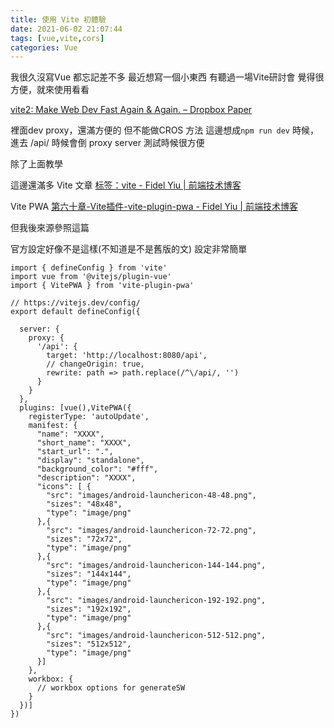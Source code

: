 ```yaml
---
title: 使用 Vite 初體驗
date: 2021-06-02 21:07:44
tags: [vue,vite,cors]
categories: Vue
---
```


我很久沒寫Vue
都忘記差不多
最近想寫一個小東西
有聽過一場Vite研討會
覺得很方便，就來使用看看


<!--more-->

[vite2: Make Web Dev Fast Again & Again. – Dropbox Paper](https://paper.dropbox.com/doc/vite2-Make-Web-Dev-Fast-Again-Again.-9DcJOLb0spaYNbCbF6Zqd)

裡面dev proxy，還滿方便的
但不能做CROS 方法
這邊想成`npm run dev` 時候，進去  /api/ 時候會倒 proxy server
測試時候很方便

除了上面教學

這邊還滿多 Vite 文章
[标签：vite - Fidel Yiu | 前端技术博客](https://www.kuxiaoxin.com/tags/vite)

Vite PWA
[第六十章-Vite插件-vite-plugin-pwa - Fidel Yiu | 前端技术博客](https://www.kuxiaoxin.com/archives/75)

但我後來源參照這篇

官方設定好像不是這樣(不知道是不是舊版的文)
設定非常簡單

```javascript= vite.config.js
import { defineConfig } from 'vite'
import vue from '@vitejs/plugin-vue'
import { VitePWA } from 'vite-plugin-pwa'

// https://vitejs.dev/config/
export default defineConfig({

  server: {
    proxy: {
      '/api': {
        target: 'http://localhost:8080/api',
        // changeOrigin: true,
        rewrite: path => path.replace(/^\/api/, '')
      }
    }
  },
  plugins: [vue(),VitePWA({
    registerType: 'autoUpdate',  
    manifest: {
      "name": "XXXX",
      "short_name": "XXXX",
      "start_url": ".",
      "display": "standalone",
      "background_color": "#fff",
      "description": "XXXX",
      "icons": [ {
        "src": "images/android-launchericon-48-48.png",
        "sizes": "48x48",
        "type": "image/png"
      },{
        "src": "images/android-launchericon-72-72.png",
        "sizes": "72x72",
        "type": "image/png"
      },{
        "src": "images/android-launchericon-144-144.png",
        "sizes": "144x144",
        "type": "image/png"
      },{
        "src": "images/android-launchericon-192-192.png",
        "sizes": "192x192",
        "type": "image/png"
      },{
        "src": "images/android-launchericon-512-512.png",
        "sizes": "512x512",
        "type": "image/png"
      }]
    },
    workbox: {
      // workbox options for generateSW
    }
  })]
})

```